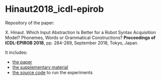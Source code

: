 # Hinaut2018_icdl-epirob
Repository of the paper:

  X. Hinaut. Which Input Abstraction Is Better for a Robot Syntax Acquisition Model? Phonemes, Words or Grammatical Constructions? **Proceedings of ICDL-EPIROB 2018**, pp. 284-289, September 2018, Tokyo, Japan.

It includes:
- [the paper](paper_main.pdf)
- [the supplementary material](supp_mat.pdf)
- [the source code](/code) to run the experiments
